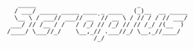 
<pre>
<p align="center">
   _____                            _             
  / ___/ _____ _____ ____ _ ____   (_)__  __ _____
  \__ \ / ___// ___// __ `// __ \ / // / / // ___/
 ___/ // /__ / /   / /_/ // /_/ // // /_/ /(__  ) 
/____/ \___//_/    \__,_// .___//_/ \__,_//____/  
                        /_/                       
</p>
</pre>
